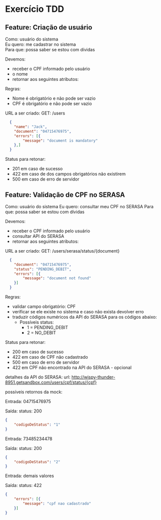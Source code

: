 # Exercício TDD

## Feature: Criação de usuário

Como: usuário do sistema  
Eu quero: me cadastrar no sistema  
Para que: possa saber se estou com dívidas  

Devemos:
- receber o CPF informado pelo usuário  
- o nome  
- retornar aos seguintes atributos:  

Regras:
- Nome é obrigatório e não pode ser vazio
- CPF é obrigatório e não pode ser vazio

URL a ser criado: GET: /users  
```json
  {
    "name": "Jack",
    "document": "04715476975",
    "errors": [{
        "message": "document is mandatory"
    },]
  }
```


Status para retonar:
- 201 em caso de sucesso
- 422 em caso de dos campos obrigatórios não existirem
- 500 em caso de erro de servidor


## Feature: Validação de CPF no SERASA

Como: usuário do sistema
Eu quero: consultar meu CPF no SERASA
Para que: possa saber se estou com dívidas

Devemos:
- receber o CPF informado pelo usuário
- consultar API do SERASA
- retornar aos seguintes atributos:

URL a ser criado: GET: /users/serasa/status/{document}
```json
  {
    "document": "04715476975",
    "status": "PENDING_DEBIT",
    "errors": [{
        "message": "document not found"
    }]
  }
```

Regras:
- validar campo obrigatório: CPF
- verificar se ele existe no sistema e caso não exista devolver erro
- traduzir códigos numéricos da API do SERASA para os códigos abaixo:
    - Possíveis status:
        - 1 = PENDING_DEBIT
        - 2 = NO_DEBIT

Status para retonar:
- 200 em caso de sucesso
- 422 em caso de CPF não cadastrado
- 500 em caso de erro de servidor
- 422 em CPF não encontrado na API do SERASA - opcional
    
detalhes da API do SERASA:
url: http://wispy-thunder-8951.getsandbox.com/users/cpf/status/{cpf}

possíveis retornos da mock:

Entrada: 04715476975

Saída:
status: 200
```json
{
    "codigoDeStatus": "1" 
}
```

Entrada: 73485234478

Saída:
status: 200
```json
{
    "codigoDeStatus": "2"
}
```

Entrada: demais valores

Saída:
status: 422
```json
{
    "errors": [{
        "message": "cpf nao cadastrado"
    }]
}
```

